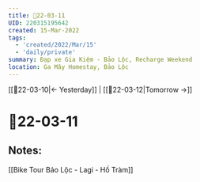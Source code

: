 ```yaml
---
title: 📝22-03-11
UID: 220315195642
created: 15-Mar-2022
tags:
  - 'created/2022/Mar/15'
  - 'daily/private'
summary: Đạp xe Gia Kiệm - Bảo Lộc, Recharge Weekend
location: Ga Mây Homestay, Bảo Lộc
---
```

[[📝22-03-10|<- Yesterday]] | [[📝22-03-12|Tomorrow ->]]
# 📝22-03-11

## Notes:
[[Bike Tour Bảo Lộc - Lagi - Hồ Tràm]]



